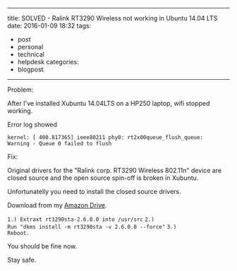 
---
title: SOLVED - Ralink RT3290 Wireless not working in Ubuntu 14.04 LTS
date: 2016-01-09 18:32
tags:
 - post
 - personal
 - technical
 - helpdesk
categories:
 - blogpost
---

Problem:

After I've installed Xubuntu 14.04LTS on a HP250 laptop, wifi stopped working.

Error log showed 

<code>kernel: [  400.817365] ieee80211 phy0: rt2x00queue_flush_queue: Warning - Queue 0 failed to flush</code>

Fix:

Original drivers for the "Ralink corp. RT3290 Wireless 802.11n" device are closed source and the open source spin-off is broken in Xubuntu.

Unfortunatelly you need to install the closed source drivers.

Download from my [Amazon Drive][1].

<code>1.) Extraxt rt3290sta-2.6.0.0 into /usr/src</code>
<code>2.) Run "dkms install -m rt3290sta -v 2.6.0.0 --force"</code>
<code>3.) Reboot.</code>

You should be fine now.

Stay safe.


[1]: https://www.amazon.com/clouddrive/share/LXwUZJy7CLDR1ytAOMHvVtPIJmJc0iyz4uzXctzawNL?ref_=cd_ph_share_link_copy


